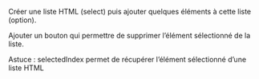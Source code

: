 Créer une liste HTML (select) puis ajouter quelques éléments à cette liste (option).

Ajouter un bouton qui permettre de supprimer l’élément sélectionné de la liste.

Astuce : selectedIndex permet de récupérer l’élément sélectionné d’une liste HTML